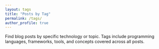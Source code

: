 ```yaml
---
layout: tags
title: "Posts by Tag"
permalink: /tags/
author_profile: true
---
```


Find blog posts by specific technology or topic. Tags include programming languages, frameworks, tools, and concepts covered across all posts.
